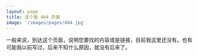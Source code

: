 ```yaml
---
layout: page
title: 这个是 404 页面
image: '/images/pages/404.jpg'
---
```


一般来说，到达这个页面，说明您要找的内容或是链接，目前我这里还没有。也有可能我以前写过，后来不知什么原因，就没有后来了。
